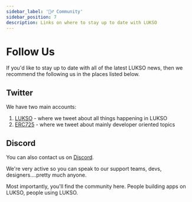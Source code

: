 ```yaml
---
sidebar_label: '👯‍♂️ Community'
sidebar_position: 7
description: Links on where to stay up to date with LUKSO
---
```


# Follow Us

If you'd like to stay up to date with all of the latest LUKSO news, then we recommend the following us in the places listed below.

## Twitter

We have two main accounts:

1. [LUKSO](https://twitter.com/lukso_io) - where we tweet about all things happening in LUKSO
2. [ERC725](https://twitter.com/ERC725Account) - where we tweet about mainly developer oriented topics

## Discord

You can also contact us on [Discord](https://discord.com/invite/lukso).

We're very active so you can speak to our support teams, devs, designers....pretty much anyone.

Most importantly, you'll find the community here. People building apps on LUKSO, people using LUKSO.
